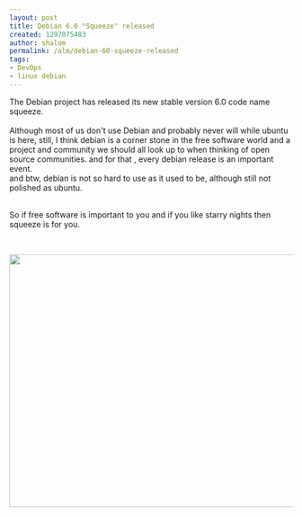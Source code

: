 ```yaml
---
layout: post
title: Debian 6.0 "Squeeze" released
created: 1297075483
author: shalom
permalink: /alm/debian-60-squeeze-released
tags:
- DevOps
- linux debian
---
```

<p>The Debian project has released its new stable version 6.0 code name squeeze.<br />
<br />
Although most of us don't use Debian and probably never will while ubuntu is here, still, I think debian is a corner stone in the free software world and a project and community we should all look up to when thinking of open source communities. and for that , every debian release is an important event.<br />
and btw, debian is not so hard to use as it used to be, although still not polished as ubuntu.</p>
<p><br />
So if free software is important to you and if you like starry nights then squeeze is for you.</p>
<p>&nbsp;</p>
<p><img width="720" height="450" src="/files/upload/12/debian.jpg" alt="" /></p>
